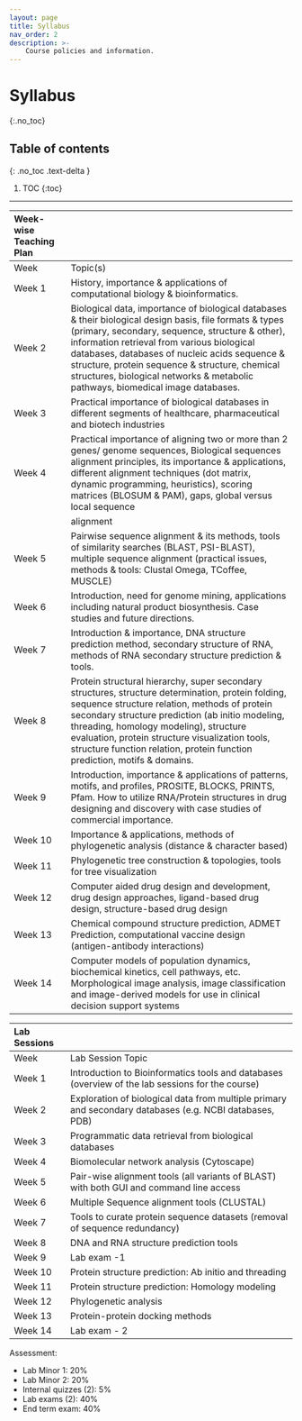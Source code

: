 ```yaml
---
layout: page
title: Syllabus
nav_order: 2
description: >-
    Course policies and information.
---
```


# Syllabus
{:.no_toc}

## Table of contents
{: .no_toc .text-delta }

1. TOC
{:toc}

---

<!-- | Department offering the course  | Centre for Life Sciences  |
| Course title  | Bioinformatics & Computational Biology  |
| L-T-P structure  | 3-0-2  |
| Credits  | 4  |
| Course Number  | BT 3117  |
| Level  | Pre-Ph.D./Core for UG 3rd year  |
| Any pre-requisite course | (course code:) / Biology, Computer fundamentals  |
| Overlap with any existing course | (course code:) / None  |
| Frequency of offering  | Fall semester  |
| Faculty who will teach the course  | Dr. Balan Ramesh  |
| Any visiting faculty required?  |  |
| Course Objective (about 50 words) and outcome  | Objective:  |
| | 1. Articulate importance & application of Computational Biology & Bioinformatics along with its interdisciplinary nature.  |
| | 2. Understanding biological data of diverse types and their retrieval from various biological databases.  |
| | 3. Develop computational workflows using bioinformatics techniques & tools used for analysis of biological data and interpret the results.  |
| | 4. Familiarize with computational methods for biological sequence and structure analysis.  |
| | 5. Perform biological sequence alignments and interpret the results.  |
| | 6. Prediction of gene, DNA structure, RNA structure, protein structure & function.  |
| | 7. Familiarize with computational methods for performing evolutionary studies, computer-aided drug designing & development, biological modelling.  |
| Outcome: After going through this course, a student will be able to articulate importance & application of Computational Biology & Bioinformatics along with its interdisciplinary nature, Understand biological data of diverse types and their retrieval from various biological databases, Develop computational workflows using bioinformatics techniques & tools used for analysis of biological data and interpret the results, Familiarize with computational methods for biological sequence and structure analysis, Perform  | |
| | | biological sequence alignments and interpret the results Prediction of gene, RNA structure, and protein. structure & function, Familiarize with computational methods for performing evolutionary studies, computer-aided drug designing & development, and biological modeling and biomedical image analysis.  |
| 13.  | Course contents (maximum 100 words) (Include laboratory/design activities)  | Computational Biology & Bioinformatics, Biological Databases, Sequence Alignment, Genome Mining, DNA, RNA & Protein Structure Prediction, Evolutionary studies, Computer-aided drug designing & development, Biological Modelling & Biomedical Image Analysis.  |
| 14.  | Lecture outline  | |
| Module No.  | Topic  | Number of hours  |
| 14.1  | Introduction to Computational Biology & Bioinformatics  | 3  |
| | History, importance of applications & computational biology & bioinformatics.  | |
| 14.2  | Biological Databases  | 6  |
| | Biological data, importance of biological databases & their biological design basis, file formats & types (primary, secondary, sequence, structure & other), information retrieval from various biological databases, databases of nucleic acids sequence & structure, protein sequence & structure, chemical structures, biological networks & metabolic pathways, biomedical image databases. Practical importance of biological databases in different segments of healthcare, pharmaceutical and biotech industries  | |
| 14.3  | Sequence Alignment  | 6  |
| | Practical importance of aligning two or more than 2 genes/ genome sequences, Biological sequences alignment principles, its importance & applications, different alignment techniques (dot matrix, dynamic programming, heuristics), scoring matrices (BLOSUM & PAM), gaps, global versus local sequence alignment, pairwise sequence alignment & its methods, tools of similarity searches (BLAST, PSI-BLAST, &  | |
| | FASTA), multiple sequence alignment (practical issues, methods & tools: Clustal Omega, TCoffee, MUSCLE)  | |
| 14.4  | Genome Mining and applications  | 4  |
| | Introduction, need for genome mining, applications including natural product biosynthesis. Case studies and future directions  | |
| 14.5  | DNA, RNA & Protein Structure Prediction Introduction & importance, DNA structure prediction method, secondary structure of RNA, methods of RNA secondary prediction &  | 9  |
| | tools. Protein structural hierarchy, super secondary structures, structure determination, protein folding, sequence structure relation, methods of protein secondary structure prediction (ab initio  | |
| | modeling, threading, homology modeling), structure evaluation, protein structure  | |
| | visualization tools, structure function relation, protein function prediction, motifs & domains. Introduction, importance & applications of patterns, motifs, and profiles, PROSITE, BLOCKS, PRINTS, Pfam. How to utilize RNA/Protein structures in drug designing and discovery with case studies of commercial importance  | |
| 14.6  | Evolutionary studies  | 5  |
| | Importance & applications, methods of phylogenetic analysis (distance & character based), tree construction & topologies, tools for tree visualization  | |
| 14.7  | Computer-aided drug designing & development Computer aided drug design and development, drug design approaches, ligand-based drug design, structure-based drug design, chemical compound structure prediction, ADMET Prediction, computational vaccine design (antigen-antibody interactions)  | 6  |
| 14.8  | Biological Modelling & Biomedical Image  | 3  |
| | Analysis  | |
| Computer models of population dynamics,  | |
| biochemical kinetics, cell pathways, etc.  | |
| Morphological image analysis, image  | |
| classification and image-derived models for use in  | |
| clinical decision support systems  | |
| Course total lectures  | 42  |
| 15.  | Brief description of tutorials  |
| | NIL  |
| 16.  | Brief description of Laboratory  |
| | Data retrieval from various biological databases, Sequence alignment tool, Multiple sequence alignment tool, Gene prediction tool, Protein structure visualization tool, Protein structure & function prediction tool, Patterns, Motifs, and Profiles, Evolutionary studies tools.  |
| 17.  | Suggested text(s) and reference book(s)  |
| 1.  | Baxevanis, Andreas D., Gary D. Bader, and David S. Wishart, eds. Bioinformatics. John Wiley & Sons, 2020.  |
| 2.  | Zvelebil, Marketa J., and Jeremy O. Baum. Understanding bioinformatics. Garland Science, 2007.  |
| 3.  | Gromiha, M. Protein Bioinformatics: From Sequence to Function. Academic Press, 2010.  |
| 4.  | Mount, D. Bioinformatics: Sequence and Genome Analysis. CSHL Press, 2004.  |
| 5.  | Agostino, Michael. Practical Bioinformatics. Garland Science, 2012.  |
| 6.  | Tramontano, Anna. Introduction to bioinformatics. Chapman and Hall/CRC, 2007.  |
| 7.  | Pevsner, Jonathan. Bioinformatics and functional genomics. John Wiley & Sons, 2015.  |
| 8.  | Rastogi, S. C., Parag Rastogi, and Namita Mendiratta. Bioinformatics: Methods and Applications- Genomics, Proteomics and Drug Discovery. PHI Learning Pvt. Ltd., 2022.  | -->

| Week-wise Teaching Plan  | |
|:---|:---|
| Week  | Topic(s)  |
| Week 1  | History, importance & applications of computational biology & bioinformatics.  |
| Week 2  | Biological data, importance of biological databases & their biological design basis, file formats & types (primary, secondary, sequence, structure & other), information retrieval from various biological databases, databases of nucleic acids sequence & structure, protein sequence & structure, chemical structures, biological networks & metabolic pathways, biomedical image databases.  |
| Week 3  | Practical importance of biological databases in different segments of healthcare, pharmaceutical and biotech industries  |
| Week 4  | Practical importance of aligning two or more than 2 genes/ genome sequences, Biological sequences alignment principles, its importance & applications, different alignment techniques (dot matrix, dynamic programming, heuristics), scoring matrices (BLOSUM & PAM), gaps, global versus local sequence  |
| | alignment  |
| Week 5  | Pairwise sequence alignment & its methods, tools of similarity searches (BLAST, PSI-BLAST), multiple sequence alignment (practical issues, methods & tools: Clustal Omega, TCoffee, MUSCLE)  |
| Week 6  | Introduction, need for genome mining, applications including natural product biosynthesis. Case studies and future directions.  |
| Week 7  | Introduction & importance, DNA structure prediction method, secondary structure of RNA, methods of RNA secondary structure prediction & tools.  |
| Week 8  | Protein structural hierarchy, super secondary structures, structure determination, protein folding, sequence structure relation, methods of protein secondary structure prediction (ab initio modeling, threading, homology modeling), structure evaluation, protein structure visualization tools, structure function relation, protein function prediction, motifs & domains.  |
| Week 9  | Introduction, importance & applications of patterns, motifs, and profiles, PROSITE, BLOCKS, PRINTS, Pfam. How to utilize RNA/Protein structures in drug designing and discovery with case studies of commercial importance.  |
| Week 10  | Importance & applications, methods of phylogenetic analysis (distance & character based)  |
| Week 11  | Phylogenetic tree construction & topologies, tools for tree visualization  |
| Week 12  | Computer aided drug design and development, drug design approaches, ligand-based drug design, structure-based drug design  |
| Week 13  | Chemical compound structure prediction, ADMET Prediction, computational vaccine design (antigen-antibody interactions)  |
| Week 14  | Computer models of population dynamics, biochemical kinetics, cell pathways, etc. Morphological image analysis, image classification and image-derived models for use in clinical decision support systems  |

| Lab Sessions  | |
|:---|:---|
| Week  | Lab Session Topic  |
| Week 1  | Introduction to Bioinformatics tools and databases (overview of the lab sessions for the course)  |
| Week 2  | Exploration of biological data from multiple primary and secondary databases (e.g. NCBI databases, PDB)  |
| Week 3  | Programmatic data retrieval from biological databases  |
| Week 4  | Biomolecular network analysis (Cytoscape)  |
| Week 5  | Pair-wise alignment tools (all variants of BLAST) with both GUI and command line access  |
| Week 6  | Multiple Sequence alignment tools (CLUSTAL)  |
| Week 7  | Tools to curate protein sequence datasets (removal of sequence redundancy)  |
| Week 8  | DNA and RNA structure prediction tools  |
| Week 9  | Lab exam -1  |
| Week 10  | Protein structure prediction: Ab initio and threading  |
| Week 11  | Protein structure prediction: Homology modeling  |
| Week 12  | Phylogenetic analysis  |
| Week 13  | Protein-protein docking methods  |
| Week 14  | Lab exam - 2  |

Assessment: 

* Lab Minor 1: 20% 
* Lab Minor 2: 20% 
* Internal quizzes (2): 5% 
* Lab exams (2): 40% 
* End term exam: 40%